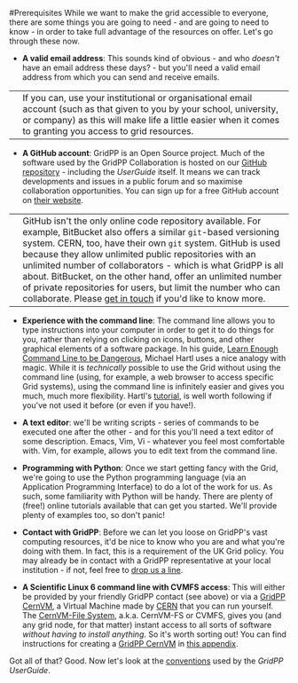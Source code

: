 #Prerequisites
While we want to make the grid accessible to everyone,
there are some things you are going to need - and
are going to need to know - in order to take full advantage
of the resources on offer. Let's go through these now.

* **A valid email address**: This sounds kind of obvious - and
who _doesn't_ have an email address these days? - but you'll
need a valid email address from which you can send and receive
emails.

<table>
<tr>
<td align='center'><i class="fa fa-lightbulb-o" style='font-size:3em'></i></td>
<td>
If you can, use your institutional or organisational
email account (such as that given to you by
your school, university, or company)
as this will make life a little easier
when it comes to granting you access to grid resources.
</td>
</tr>
</table>

* **A GitHub account**: GridPP is an Open Source project.
Much of the software used by the GridPP Collaboration is
hosted on our
[GitHub repository](http://github.com/gridpp) - including the
_UserGuide_ itself. It means we can track developments
and issues in a public forum and so maximise collaboration opportunities. 
You can sign up for a free GitHub account on [their website](http://github.com).

<table>
<tr>
<td align='center'><i class="fa fa-info-circle" style='font-size:3em'></i></td>
<td>
GitHub isn't the only online code repository available.
For example, BitBucket also offers a similar <code>git</code>-based
versioning system. CERN, too, have their own <code>git</code> system.
GitHub is used because they allow unlimited public repositories
with an unlimited number of collaborators - which is what
GridPP is all about.
BitBucket, on the other hand, offer an unlimited number of
private repositories for users, but limit the number who
can collaborate. Please <a href='https://www.gridpp.ac.uk/contact/'>get in touch</a>
if you'd like to know more.
</td>
</tr>
</table>

* **Experience with the command line**:
The command line allows you to type instructions into
your computer in order to get it to do things for you,
rather than relying on clicking on icons, buttons,
and other graphical elements of a software package.
In his guide,
[Learn Enough Command Line to be Dangerous](http://www.learnenough.com/command-line-tutorial),
Michael Hartl uses a nice analogy with magic.
While it is _technically_ possible to use the Grid
without using the command line (using, for example,
a web browser to access specific Grid systems),
using the command line is infinitely easier
and gives you much, much more flexibility.
Hartl's [tutorial](http://www.learnenough.com/command-line-tutorial),
is well worth following if you've not used it before
(or even if you have!).

* **A text editor**:
we'll be writing scripts - series of commands
to be executed one after the other -
and for this you'll need a text editor of some description.
Emacs, Vim, Vi - whatever you feel most comfortable with.
Vim, for example, allows you to edit text from the
command line.

* **Programming with Python**:
Once we start getting fancy with the Grid,
we're going to use the Python programming language
(via an Application Programming Interface)
to do a lot of the work for us.
As such, some familiarity with Python will be handy.
There are plenty of (free!) online tutorials available that can get
you started. We'll provide plenty of examples too,
so don't panic!

* **Contact with GridPP**:
Before we can let you loose on GridPP's vast computing
resources, it'd be nice to know who you are and what
you're doing with them. In fact, this is a requirement
of the UK Grid policy. You may already be in contact with
a GridPP representative at your local institution - if not,
feel free to
[drop us a line](https://www.gridpp.ac.uk/contact/).

* **A Scientific Linux 6 command line with CVMFS access**:
This will either be provided by your friendly GridPP contact
(see above) or via a
[GridPP CernVM](../gridpp-cernvm/gridpp-cernvm.html),
a Virtual Machine made by
[CERN](http://cern.home) that you can run yourself.
The [CernVM-File System](https://cernvm.cern.ch/),
a.k.a. CernVM-FS or CVMFS, gives you (and any grid node, for that matter)
instant access to all sorts of software _without having to install anything_.
So it's worth sorting out!
You can find instructions for creating a
[GridPP CernVM](../gridpp-cernvm/gridpp-cernvm.html) in
[this appendix](../gridpp-cernvm/gridpp-cernvm.html).

Got all of that? Good. Now let's look at the
[conventions](conventions.html)
used by the _GridPP UserGuide_.
